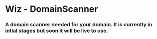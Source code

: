 # Wiz - DomainScanner
### A domain scanner needed for your domain. It is currently in intial stages but soon it will be live to use.
